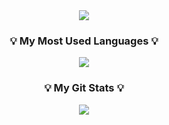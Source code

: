<div align= "center">
    <img src="https://capsule-render.vercel.app/api?type=rounded&color=gradient&height=240&text=%20I'm%20HyeonJun's GITHUB&animation=&fontColor=000000&fontSize=70" />
    </div>
<h3 align="center">💡 My Most Used Languages 💡</h3>
<p align="center">
  <a href="https://github.com/${KHJune99}">
    <img align="center" src="https://github-readme-stats.vercel.app/api/top-langs/?username=${KHJune99}&layout=compact&show_icons=${아이콘 보여줄지}&show_owner=${소유자 표기}&hide_title=${타이틀 가리기}&theme=${테마}&hide=${가리고 싶은 언어}" />
  </a>
</p>
<h3 align="center">💡 My Git Stats 💡</h3>
<p align="center">
  <a href="https://github.com/${깃닉네임}">
    <img align="center" src="https://github-readme-stats.vercel.app/api?username=${깃닉네임}&hide=${가릴항목}&hide_title=${타이틀숨김}&show_icons=${깃아이콘표시}&include_all_commits=${올해말고 전체년도 커밋표기}&theme=${테마}" />
  </a>
</p>
